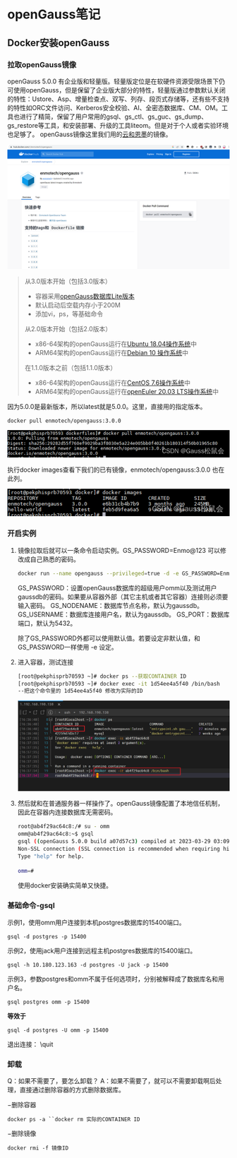 # openGauss笔记

## Docker安装openGauss

### 拉取openGauss镜像

openGauss 5.0.0 有企业版和轻量版。轻量版定位是在软硬件资源受限场景下仍可使用openGauss，但是保留了企业版大部分的特性，轻量版通过参数默认关闭的特性：Ustore、Asp、增量检查点、双写、列存、段页式存储等，还有些不支持的特性如ORC文件访问、Kerberos安全校验、AI、全密态数据库、CM、OM。工具也进行了精简，保留了用户常用的gsql、gs_ctl、gs_guc、gs_dump、gs_restore等工具，和安装部署、升级的工具liteom。但是对于个人或者实验环境也足够了。
openGauss镜像这里我们用的[云和恩墨](https://hub.docker.com/r/enmotech/opengauss)的镜像。

![image-20230627162723920](https://raw.githubusercontent.com/52chen/imagebed2023/main/image-20230627162723920.png)

> 从3.0版本开始（包括3.0版本）
>
> - 容器采用[openGauss数据库Lite版本](https://opengauss.org/zh/docs/3.0.0-lite/docs/Releasenotes/版本介绍.html)
> - 默认启动后空载内存小于200M
> - 添加vi，ps，等基础命令
>
> 从2.0版本开始（包括2.0版本）
>
> - x86-64架构的openGauss运行在[Ubuntu 18.04操作系统](https://ubuntu.com/)中
> - ARM64架构的openGauss运行在[Debian 10 操作系统](https://www.debian.org/)中
>
> 在1.1.0版本之前（包括1.1.0版本）
>
> - x86-64架构的openGauss运行在[CentOS 7.6操作系统](https://www.centos.org/)中
> - ARM64架构的openGauss运行在[openEuler 20.03 LTS操作系统](https://openeuler.org/zh/)中

因为5.0.0是最新版本，所以latest就是5.0.0。这里，直接用的指定版本。

```
docker pull enmotech/opengauss:3.0.0
```

![img](https://raw.githubusercontent.com/52chen/imagebed2023/main/1680050717617732.png)

执行docker images查看下我们的已有镜像，enmotech/opengauss:3.0.0 也在此列。

![img](https://raw.githubusercontent.com/52chen/imagebed2023/main/1680050717595077.png)

### 开启实例

1. 镜像拉取后就可以一条命令启动实例。GS_PASSWORD=Enmo@123 可以修改成自己熟悉的密码。

   ```sh
   docker run --name opengauss --privileged=true -d -e GS_PASSWORD=Enmo@123 enmotech/opengauss:3.0.0
   ```

   

   GS_PASSWORD：设置openGauss数据库的超级用户omm以及测试用户gaussdb的密码。如果要从容器外部（其它主机或者其它容器）连接则必须要输入密码。
   GS_NODENAME：数据库节点名称，默认为gaussdb。
   GS_USERNAME：数据库连接用户名，默认为gaussdb。
   GS_PORT：数据库端口，默认为5432。

   除了GS_PASSWORD外都可以使用默认值。若要设定非默认值，和GS_PASSWORD一样使用 -e 设定。 

2. 进入容器，测试连接

   ```sh
   [root@pekphisprb70593 ~]# docker ps --获取CONTAINER ID
   [root@pekphisprb70593 ~]# docker exec -it 1d54ee4a5f40 /bin/bash  
   --把这个命令里的 1d54ee4a5f40 修改为实际的ID
   ```

   ![image-20230627163816834](https://raw.githubusercontent.com/52chen/imagebed2023/main/image-20230627163816834.png)

   

3. 然后就和在普通服务器一样操作了。openGauss镜像配置了本地信任机制，因此在容器内连接数据库无需密码。

   ```sh
   root@ab4f29ac64c8:/# su - omm
   omm@ab4f29ac64c8:~$ gsql
   gsql ((openGauss 5.0.0 build a07d57c3) compiled at 2023-03-29 03:09:38 commit 0 last mr  )
   Non-SSL connection (SSL connection is recommended when requiring high-security)
   Type "help" for help.
   
   omm=# 
   ```

   

   使用docker安装确实简单又快捷。

### 基础命令-gsql

示例1，使用omm用户连接到本机postgres数据库的15400端口。

```
gsql -d postgres -p 15400
```

示例2，使用jack用户连接到远程主机postgres数据库的15400端口。

```
gsql -h 10.180.123.163 -d postgres -U jack -p 15400
```

示例3，参数postgres和omm不属于任何选项时，分别被解释成了数据库名和用户名。

```
gsql postgres omm -p 15400
```

**等效于**

```
gsql -d postgres -U omm -p 15400
```

退出连接： \quit

### 卸载

Q：如果不需要了，要怎么卸载？
A：如果不需要了，就可以不需要卸载啊后处理，直接通过删除容器的方式删除数据库。

−删除容器

```
docker ps -a ``docker rm 实际的CONTAINER ID
```

−删除镜像

```
docker rmi -f 镜像ID
```